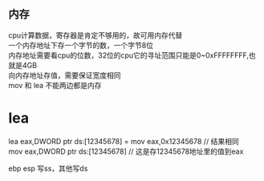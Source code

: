 ## 内存
cpu计算数据，寄存器是肯定不够用的，故可用内存代替  
一个内存地址下存一个字节的数，一个字节8位  
内存地址需要看cpu的位数，32位的cpu它的寻址范围只能是0~0xFFFFFFFF,也就是4GB  
向内存地址存值，需要保证宽度相同  
mov 和 lea 不能两边都是内存  

# lea
lea eax,DWORD ptr ds:[12345678] = mov eax,0x12345678  // 结果相同  
mov eax,DWORD ptr ds:[12345678] // 这是存12345678地址里的值到eax  

ebp esp 写ss，其他写ds


